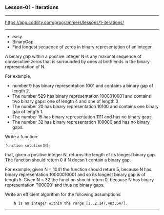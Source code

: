 ### Lesson-01 - Iterations
---------------------------------------------------------------------------------------------------

https://app.codility.com/programmers/lessons/1-iterations/

---------------------------------------------------------------------------------------------------
- easy
- BinaryGap
- Find longest sequence of zeros in binary representation of an integer.


A binary gap within a positive integer N is any maximal sequence of consecutive zeros that is surrounded by ones at both ends in the binary representation of N.

For example,
- number 9 has binary representation 1001 and contains a binary gap of length 2.
- The number 529 has binary representation 1000010001 and contains two binary gaps: one of length 4 and one of length 3.
- The number 20 has binary representation 10100 and contains one binary gap of length 1.
- The number 15 has binary representation 1111 and has no binary gaps.
- The number 32 has binary representation 100000 and has no binary gaps.

Write a function:

    function solution(N);

that, given a positive integer N, returns the length of its longest binary gap. The function should return 0 if N doesn't contain a binary gap.

For example, given N = 1041 the function should return 5, because N has binary representation 10000010001 and so its longest binary gap is of length 5. Given N = 32 the function should return 0, because N has binary representation '100000' and thus no binary gaps.

Write an efficient algorithm for the following assumptions:

        N is an integer within the range [1..2,147,483,647].

---------------------------------------------------------------------------------------------------
